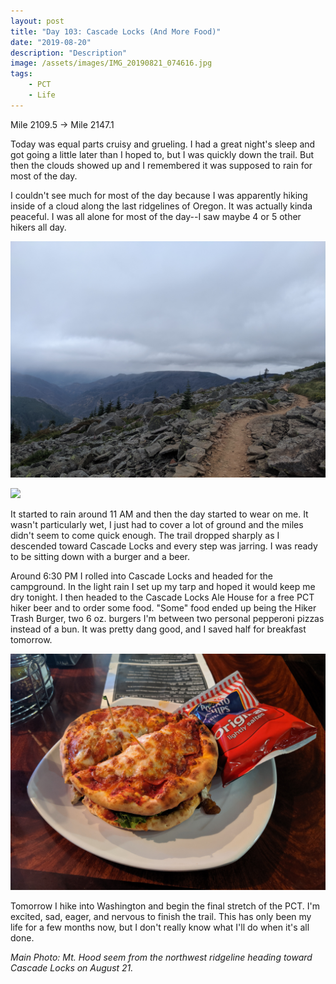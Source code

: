 ```yaml
---
layout: post
title: "Day 103: Cascade Locks (And More Food)"
date: "2019-08-20"
description: "Description"
image: /assets/images/IMG_20190821_074616.jpg
tags:
    - PCT
    - Life
---
```

Mile 2109.5 -> Mile 2147.1

Today was equal parts cruisy and grueling. I had a great night's sleep and got going a little later than I hoped to, but I was quickly down the trail. But then the clouds showed up and I remembered it was supposed to rain for most of the day.

I couldn't see much for most of the day because I was apparently hiking inside of a cloud along the last ridgelines of Oregon. It was actually kinda peaceful. I was all alone for most of the day--I saw maybe 4 or 5 other hikers all day. 

![](/assets/images/IMG_20190821_121714.jpg)

![](/assets/images/MVIMG_20190821_141113.jpg)

It started to rain around 11 AM and then the day started to wear on me. It wasn't particularly wet, I just had to cover a lot of ground and the miles didn't seem to come quick enough. The trail dropped sharply as I descended toward Cascade Locks and every step was jarring. I was ready to be sitting down with a burger and a beer.

Around 6:30 PM I rolled into Cascade Locks and headed for the campground. In the light rain I set up my tarp and hoped it would keep me dry tonight. I then headed to the Cascade Locks Ale House for a free PCT hiker beer and to order some food. "Some" food ended up being the Hiker Trash Burger, two 6 oz. burgers I'm between two personal pepperoni pizzas instead of a bun. It was pretty dang good, and I saved half for breakfast tomorrow.

![](/assets/images/IMG_20190821_192237.jpg)

Tomorrow I hike into Washington and begin the final stretch of the PCT. I'm excited, sad, eager, and nervous to finish the trail. This has only been my life for a few months now, but I don't really know what I'll do when it's all done.

*Main Photo: Mt. Hood seem from the northwest ridgeline heading toward Cascade Locks on August 21.*
